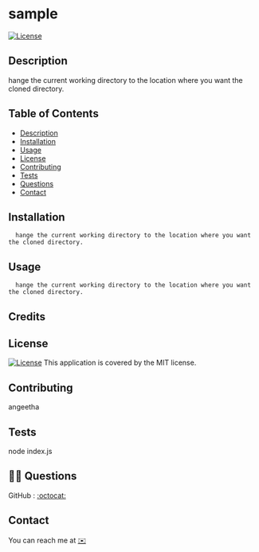 
# sample  
[![License](https://img.shields.io/badge/License-MIT-blue.svg)](https://opensource.org/licenses/MIT)   
## Description
hange the current working directory to the location where you want the cloned directory. 
## Table of Contents
- [Description](#description)
- [Installation](#installation)
- [Usage](#usage)
- [License](#license)
- [Contributing](#contributing)
- [Tests](#tests)
- [Questions](#username)
- [Contact](#contact)
## Installation
      hange the current working directory to the location where you want the cloned directory.
## Usage
      hange the current working directory to the location where you want the cloned directory.
## Credits
## License
[![License](https://img.shields.io/badge/License-MIT-blue.svg)](https://opensource.org/licenses/MIT)
This application is covered by the MIT license.
## Contributing
angeetha
<br />
## Tests
node index.js
## 🙋‍♀️ Questions
 GitHub : <a href = "https://github.com/sangeethaNR">:octocat:</a>
## Contact
 You can reach me at <a href="mailto:sangeethajadhav123@gmail.com"> ✉️ </a> 